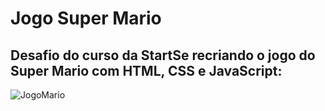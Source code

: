 # Jogo Super Mario

## Desafio do curso da StartSe recriando o jogo do Super Mario com HTML, CSS e JavaScript:

![JogoMario](https://user-images.githubusercontent.com/56406869/174674379-96b3da17-1053-4faf-899e-401c615850a0.PNG)
